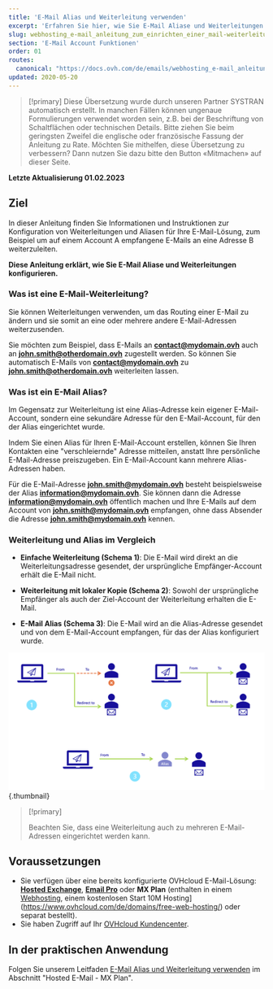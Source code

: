 ```yaml
---
title: 'E-Mail Alias und Weiterleitung verwenden'
excerpt: 'Erfahren Sie hier, wie Sie E-Mail Aliase und Weiterleitungen verwalten'
slug: webhosting_e-mail_anleitung_zum_einrichten_einer_mail-weiterleitung
section: 'E-Mail Account Funktionen'
order: 01
routes:
  canonical: "https://docs.ovh.com/de/emails/webhosting_e-mail_anleitung_zum_einrichten_einer_mail-weiterleitung/"
updated: 2020-05-20
---
```


> [!primary]
> Diese Übersetzung wurde durch unseren Partner SYSTRAN automatisch erstellt. In manchen Fällen können ungenaue Formulierungen verwendet worden sein, z.B. bei der Beschriftung von Schaltflächen oder technischen Details. Bitte ziehen Sie beim geringsten Zweifel die englische oder französische Fassung der Anleitung zu Rate. Möchten Sie mithelfen, diese Übersetzung zu verbessern? Dann nutzen Sie dazu bitte den Button «Mitmachen» auf dieser Seite.
>

**Letzte Aktualisierung 01.02.2023**

## Ziel

In dieser Anleitung finden Sie Informationen und Instruktionen zur Konfiguration von Weiterleitungen und Aliasen für Ihre E-Mail-Lösung, zum Beispiel um auf einem Account A empfangene E-Mails an eine Adresse B weiterzuleiten.

**Diese Anleitung erklärt, wie Sie E-Mail Aliase und Weiterleitungen konfigurieren.**

### Was ist eine E-Mail-Weiterleitung?

Sie können Weiterleitungen verwenden, um das Routing einer E-Mail zu ändern und sie somit an eine oder mehrere andere E-Mail-Adressen weiterzusenden.

Sie möchten zum Beispiel, dass E-Mails an **contact@mydomain.ovh** auch an **john.smith@otherdomain.ovh** zugestellt werden. So können Sie automatisch E-Mails von **contact@mydomain.ovh** zu **john.smith@otherdomain.ovh** weiterleiten lassen.

### Was ist ein E-Mail Alias?

Im Gegensatz zur Weiterleitung ist eine Alias-Adresse kein eigener E-Mail-Account, sondern eine sekundäre Adresse für den E-Mail-Account, für den der Alias eingerichtet wurde.

Indem Sie einen Alias für Ihren E-Mail-Account erstellen, können Sie Ihren Kontakten eine "verschleiernde" Adresse mitteilen, anstatt Ihre persönliche E-Mail-Adresse preiszugeben. Ein E-Mail-Account kann mehrere Alias-Adressen haben.

Für die E-Mail-Adresse **john.smith@mydomain.ovh** besteht beispielsweise der Alias **information@mydomain.ovh**. Sie können dann die Adresse **information@mydomain.ovh** öffentlich machen und Ihre E-Mails auf dem Account von **john.smith@mydomain.ovh** empfangen, ohne dass Absender die Adresse **john.smith@mydomain.ovh** kennen.

### Weiterleitung und Alias im Vergleich <a name="diagram"></a>

- **Einfache Weiterleitung (Schema 1)**: Die E-Mail wird direkt an die Weiterleitungsadresse gesendet, der ursprüngliche Empfänger-Account erhält die E-Mail nicht.

- **Weiterleitung mit lokaler Kopie (Schema 2)**: Sowohl der ursprüngliche Empfänger als auch der Ziel-Account der Weiterleitung erhalten die E-Mail.

- **E-Mail Alias (Schema 3)**: Die E-Mail wird an die Alias-Adresse gesendet und von dem E-Mail-Account empfangen, für das der Alias konfiguriert wurde.

![E-Mails](images/schema-redirect.png){.thumbnail}

> [!primary]
>
> Beachten Sie, dass eine Weiterleitung auch zu mehreren E-Mail-Adressen eingerichtet werden kann.

## Voraussetzungen

- Sie verfügen über eine bereits konfigurierte OVHcloud E-Mail-Lösung: [**Hosted Exchange**](https://www.ovhcloud.com/de/emails/hosted-exchange/), [**Email Pro**](https://www.ovhcloud.com/de/emails/email-pro/) oder **MX Plan** (enthalten in einem [Webhosting](https://www.ovhcloud.com/de/web-hosting/), einem kostenlosen Start 10M Hosting](https://www.ovhcloud.com/de/domains/free-web-hosting/) oder separat bestellt).
- Sie haben Zugriff auf Ihr [OVHcloud Kundencenter](https://www.ovh.com/auth/?action=gotomanager&from=https://www.ovh.de/&ovhSubsidiary=de).

## In der praktischen Anwendung

Folgen Sie unserem Leitfaden [E-Mail Alias und Weiterleitung verwenden](https://docs.ovh.com/de/emails/webhosting_e-mail_anleitung_zum_einrichten_einer_mail-weiterleitung/) im Abschnitt "Hosted E-Mail - MX Plan".